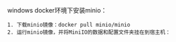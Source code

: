 windows docker环境下安装minio：
````
1. 下载minio镜像：docker pull minio/minio
2. 运行minio镜像，并将MiniIO的数据和配置文件夹挂在到宿主机：
````

